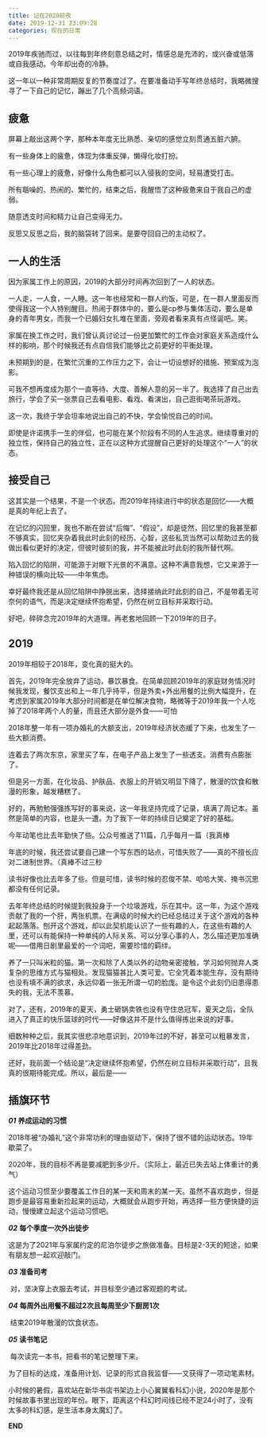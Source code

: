 ```yaml
---
title: 记在2020前夜
date: 2019-12-31 23:09:28
categories: 现在的日常
---
```


  2019年疾驰而过，以往每到年终刻意总结之时，情感总是充沛的，或兴奋或低落或自我感动。今年却出奇的冷静。

   这一年以一种非常周期反复的节奏度过了。在要准备动手写年终总结时，我略微搜寻了一下自己的记忆，蹦出了几个高频词语。

## 疲惫

  屏幕上敲出这两个字，那种本年度无比熟悉、亲切的感觉立刻贯通五脏六腑。

  有一些身体上的疲惫，体现为体重反弹，懒得化妆打扮。

  有一些心理上的疲惫，好像什么角色都可以入侵我的空间，轻易遭受打击。

  所有聒噪的、热闹的、繁忙的，结束之后，我醒悟了这种疲惫来自于我自己的虚弱。

   随意透支时间和精力让自己变得无力。

  反思又反思之后，我的脑袋转了回来。是要夺回自己的主动权了。

## 一人的生活

  因为家属工作上的原因，2019的大部分时间再次回到了一人的状态。

  一人走，一人食，一人睡。这一年也经常和一群人约饭，可是，在一群人里面反而使得我这一个人特别醒目。热闹于群体中的，要么是cp参与集体活动，要么是单身的青年男女，而我一个已婚妇女扎堆在里面，旁观者看来真有点怪诞吧。笑。

  家属在换工作之时，我们曾认真讨论过一份更加繁忙的工作会对家庭关系造成什么样的影响，那个时候我还有点自信我们能够比之前更好的平衡处理。

  未预期到的是，在繁忙沉重的工作压力之下，会让一切设想好的措施、预案成为泡影。

  可我不想再度成为那个一直等待、大度、善解人意的另一半了。我选择了自己出去旅行，学会了买一张票自己去看电影、看戏、看演出，自己逛街喝茶玩游戏。

  这一次，我终于学会坦率地说出自己的不快，学会愉悦自己的时间。

  即使是许诺携手一生的伴侣，也可能在某个阶段有不同的人生追求。继续尊重对的独立性，保持自己的独立性，正在以这种方式提醒自己更好的处理这个“一人”的状态。

## 接受自己

  这其实是一个结果，不是一个状态。而2019年持续进行中的状态是回忆——大概是真的年纪上去了。

  在记忆的闪回里，我也不断在尝试“后悔”、“假设”，却是徒然，回忆里的我甚至都不够真实，回忆夹杂着我此时此刻的经历、心智，这些私货当然可以帮助过去的我做出看似更好的决定，但彼时彼刻的我，并不能被此时此刻的我所替代啊。

  陷入回忆的陷阱，可能源于对眼下光景的不满意。这种不满意我想，它又来源于一种错误的横向比较——中年焦虑。

  幸好最终我还是从回忆陷阱中挣脱出来，选择接纳此时此刻的自己，不是带着无可奈何的语气，而是决定继续怀抱希望，仍然在树立目标并采取行动。

  好吧，碎碎念完2019年的大道理。再老套地回顾一下2019年的日子。

 

## 2019

  2019年相较于2018年，变化真的挺大的。

  首先，2019年完全放弃了运动，暴饮暴食。在简单回顾2019年的家庭财务情况时候我发现，餐饮支出和上一年几乎持平，但是外卖+外出用餐的比例大幅提升，在考虑到家属2019年大部分时间都是在单位解决食物，略微等于2019年我一个人吃掉了2018年两个人的量，而且还大部分是外食——可怕

  2018年整一年有一项办婚礼的大额支出，2019年经济状态缓了下来，也发生了一些大额消费。

  连着去了两次东京，家里买了车，在电子产品上发生了一些透支。消费有点膨胀了。

  但是另一方面，在化妆品、护肤品、衣服上的开销又明显下降了，散漫的饮食和散漫的形象，越发糟糕了。

  好的，再勉勉强强拣写好的事来说，这一年我坚持完成了记录，填满了周记本。虽然是简单的内容，也是头一遭。为了我下一年的持续日记奠定了好的基础。

  今年动笔也比去年勤快了些。公众号推送了11篇，几乎每月一篇（我真棒

  年底的时候，我还尝试要自己建一个写东西的站点，可惜失败了——真的不擅长应对二进制世界。（真棒不过三秒

  读书好像也比去年多了些。但是可惜，读书时候的忍俊不禁、哈哈大笑、掩书沉思都没有任何记录。

  去年年终总结的时候提到我投身于一个垃圾游戏，乐在其中。这一年，为这个游戏贡献了我的一个肝，两张机票。在满级的时候大约已经总结过关于这个游戏的各种起起落落。刨开这个游戏，却以此契机能认识了一些有趣的人，在这些有趣的人里，还可以有能保持一种单纯的人际关系、可以分享心事的人，怎么描述更加准确呢——借用日剧里最爱的一个词吧，需要珍惜的羁绊。

  养了一只叫米粒的猫。第一次和除了人类以外的动物亲密接触，学习如何抛弃人类复杂的思维方式与猫相处。发现猫猫甚比人类可爱。它全凭着本能生存，没有期待也没有填不满的欲求，永远仰着一张无所谓一切的脸庞。是令这个此刻仍旧患得患失的我，无法不羡慕。

  对了，还有，2019年的夏天，勇士砸锅卖铁也没有守住总冠军，夏天之后，全队进入了真正的快乐篮球的时代——好像这并不是什么值得拣出来说的好事。

  细数种种之后，我其实很悲凉地意识到，2019年过的不好，甚至可以粗暴发言，2019年比2018年过得差劲。

  还好，我前面一个结论是“决定继续怀抱希望，仍然在树立目标并采取行动”，且我真的很期待能完成。所以，最后是——

## 插旗环节

***01*** **养成运动的习惯**

​		2018年被“办婚礼”这个非常功利的理由驱动下，保持了很不错的运动状态。19年歇菜了。

​		2020年，我的目标不再是要减肥到多少斤。（实际上，最近已失去站上体重计的勇气）

​		这个运动习惯至少要覆盖工作日的某一天和周末的某一天。虽然不喜欢跑步，但是跑步是最容易重新捡起来的运动，大概就会从跑步开始，再选择一些方便快捷的运动，慢慢建立起这个运动习惯吧。

***02*** **每个季度一次外出徒步**

​		这是为了2021年与家属约定的尼泊尔徒步之旅做准备。目标是2-3天的短途，如果有朋友想一起欢迎敲门。

***03*** **准备司考**

​		对，坚决穿上衣服去考试，并目标至少通过客观题的考试。



***04*** **每周外出用餐不超过2次且每周至少下厨房1次**

​		结束2019年散漫的饮食状态。



***05*** **读书笔记**

​		每次读完一本书，把看书的笔记整理下来。

​		为了目标的达成，准备用计划、记录的形式自我监督——又获得了一项动笔素材。

​		小时候的暑假，喜欢站在新华书店书架边上小心翼翼看科幻小说，2020年是那个时候故事书里出现的年份。眼下，距离这个科幻时间线已经不足24小时了，没有太多的科幻感，是生活本身太魔幻了。



**END**